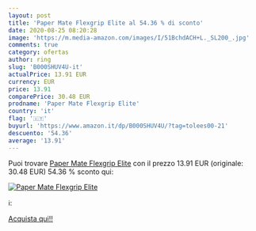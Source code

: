 ```yaml
---
layout: post
title: 'Paper Mate Flexgrip Elite al 54.36 % di sconto'
date: 2020-08-25 08:20:28
image: 'https://m.media-amazon.com/images/I/51BchdACH+L._SL200_.jpg'
comments: true
category: ofertas
author: ring
slug: 'B000SHUV4U-it'
actualPrice: 13.91 EUR
currency: EUR
price: 13.91
comparePrice: 30.48 EUR
prodname: 'Paper Mate Flexgrip Elite'
country: 'it'
flag: '🇮🇹'
buyurl: 'https://www.amazon.it/dp/B000SHUV4U/?tag=tolees00-21'
descuento: '54.36'
average: '13.91'
---
```


Puoi trovare [Paper Mate Flexgrip Elite](https://www.amazon.it/dp/B000SHUV4U/?tag=tolees00-21) con il prezzo 13.91 EUR (originale: 30.48 EUR) 54.36 % sconto qui:

[![Paper Mate Flexgrip Elite](https://m.media-amazon.com/images/I/51BchdACH+L._SL200_.jpg)](https://www.amazon.it/dp/B000SHUV4U/?tag=tolees00-21)

ℹ️:


[Acquista qui!!](https://www.amazon.it/dp/B000SHUV4U/?tag=tolees00-21)
